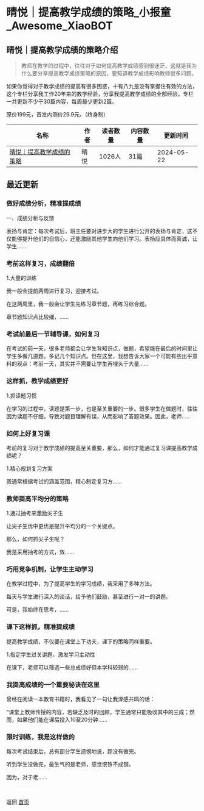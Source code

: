 # 晴悦｜提高教学成绩的策略_小报童_Awesome_XiaoBOT

## 晴悦｜提高教学成绩的策略介绍
> 教师在教学的过程中，往往对于如何提高教学成绩感到很迷茫，这就是我为什么要分享提高教学成绩策略的原因，要知道教学成绩影响教师很多问题。    
    
如果你觉得对于教学成绩的提高有很多困惑，十有八九是没有掌握住有效的方法，这个专栏分享我工作20年来的教学经验，分享我提高教学成绩的全部经验。专栏一共更新不少于30篇内容，每周最少更新2篇。    
    
原价199元，首发内测价29.9元。（终身制）  
  


|名称|作者|读者数量|内容数量|更新时间|
|---|---|---|---|---|
|[晴悦｜提高教学成绩的策略](https://xiaobot.net/p/qingyue616?refer=0b133df9-27dc-423b-8101-639049001c13)|晴悦|1026人|31篇|2024-05-22|

## 最近更新
### 做好成绩分析，精准提成绩

一、成绩分析与反馈

表扬与肯定：每次考试后，班主任要对进步大的学生进行公开的表扬与肯定，这不仅能够提升他们的自信心，还能激励其他学生向他们学习。表扬应具体而真诚，让学生......

### 考前这样复习，成绩翻倍

1.大量的训练

我一般会提前两周进行复习，迎接考试。

在这两周里，我一般会让学生先练习章节题，再练习综合题。

章节题知识点比较细，......

### 考试前最后一节辅导课，如何复习

在考试的前一天，很多老师都会让学生背知识点，做题，希望能在最后的时间里让学生多做几道题，多记几个知识点。但在这里，我想告诉大家一个可能有些出乎意料的观点：考前一天，其实并不需要让学生再埋头于大量......

### 这样抓，教学成绩更好

1.抓读题习惯

在学习的过程中，读题是第一步，也是至关重要的一步。很多学生在做题时，往往因为读题不仔细，导致对题目理解有误，从而影响了答题效果。因此，老师......

### 如何上好复习课

考前的复习对于教学成绩的提高至关重要，那么，如何才能通过复习课提高教学成绩呢？

1.精心规划复习方案

我通常根据考试的涵盖范围，精心制定复习方......

### 教师提高平均分的策略

1.通过抽考来激励尖子生

让尖子生优中更优是提升平均分的一个关键点。

那么，如何抓尖子生呢？

我是采用抽考的方式，效......

### 巧用竞争机制，让学生主动学习

在教学过程中，为了提高学生的学习成绩，我采用了多种方法。

每天与学生进行深入的谈话，给予他们鼓励，甚至进行一对一的讲题。

可是，我始终在思考，......

### 课下这样抓，精准提成绩

提高教学成绩，不仅要在课堂上下功夫，课下的策略同样重要。

1.指定学生过关讲题，激发学习主动性

在课下，老师可以筛选一些总成绩好但本学科较弱的......

### 我提高成绩的一个重要秘诀在这里

曾经在阅读一本教育书籍时，我看见了一句让我深感共鸣的话：

“课堂上教师传授的内容，若缺乏及时的回顾，学生通常只能吸收其中的三成；然而，如果他们能在课后投入10至20分钟......

### 限时训练，我是这样做的

每次考试结束后，总有部分学生遗憾地说，题没有做完。

听到学生没做完，最生气的是老师，感觉恨铁不成钢。

因为，对于老......


<a href="https://github.com/Reno9527/awesome-xiaobot" style="color: white; text-decoration: none;">awesome-xiaobot</a>

返回 [首页](../README.md)
